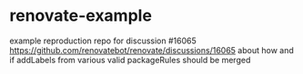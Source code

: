 # renovate-example

example reproduction repo for discussion #16065 https://github.com/renovatebot/renovate/discussions/16065 about how and if addLabels from various valid packageRules should be merged
